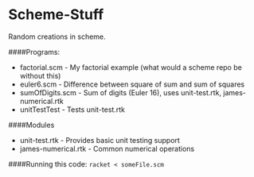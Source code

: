 Scheme-Stuff
============

Random creations in scheme.

####Programs:
* factorial.scm - My factorial example (what would a scheme repo be without this)
* euler6.scm - Difference between square of sum and sum of squares
* sumOfDigits.scm - Sum of digits (Euler 16), uses unit-test.rtk, james-numerical.rtk
* unitTestTest - Tests unit-test.rtk

####Modules
* unit-test.rtk - Provides basic unit testing support
* james-numerical.rtk - Common numerical operations

####Running this code:
`racket < someFile.scm`
